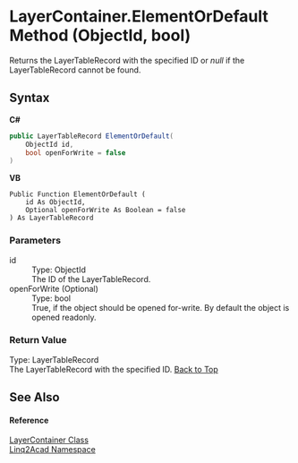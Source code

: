 # LayerContainer.ElementOrDefault Method (ObjectId, bool)
 

Returns the LayerTableRecord with the specified ID or <i>null</i> if the LayerTableRecord cannot be found.

## Syntax

**C#**<br />
``` C#
public LayerTableRecord ElementOrDefault(
	ObjectId id,
	bool openForWrite = false
)
```

**VB**<br />
``` VB
Public Function ElementOrDefault ( 
	id As ObjectId,
	Optional openForWrite As Boolean = false
) As LayerTableRecord
```


### Parameters
<dl><dt>id</dt><dd>Type: ObjectId<br />The ID of the LayerTableRecord.</dd><dt>openForWrite (Optional)</dt><dd>Type: bool<br />True, if the object should be opened for-write. By default the object is opened readonly.</dd></dl>

### Return Value
Type: LayerTableRecord<br />The LayerTableRecord with the specified ID.
<a href="#LayerContainerElementOrDefault-Method-ObjectId-bool">Back to Top</a>

## See Also


#### Reference
<a href="T_Linq2Acad_LayerContainer.md#LayerContainer-Class">LayerContainer Class</a><br /><a href="N_Linq2Acad.md#Linq2Acad-Namespace">Linq2Acad Namespace</a><br />
